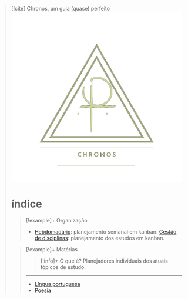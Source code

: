 > [!cite] Chronos, um guia (quase) perfeito
> ![image](.attachments/7ee7c58d19704922bce0028dfe22ad94d047d53c.png) 
> # índice
> > [!example]+ Organização
> > - [Hebdomadário](/Se%C3%A7%C3%B5es%2FOrganiza%C3%A7%C3%A3o/Hebdomad%C3%A1rio.kanban.md): planejamento semanal em kanban.
> > [Gestão de disciplinas](https://www.noteshub.app/notebooks/github/Efzevios%2FChronos/Se%C3%A7%C3%B5es%2FOrganiza%C3%A7%C3%A3o/Gest%C3%A3o%20de%20disciplinas.kanban.md): planejamento dos estudos em kanban.
> >   
> > 
> >   
>  
> > [!example]+ Matérias
> > > [!info]+ O que é?
> > > Planejadores individuais dos atuais tópicos de estudo.
> > ---
> > - [Língua portuguesa](/Se%C3%A7%C3%B5es%2FDisciplinas%2FLinguagens%2FL%C3%ADngua%20Portuguesa/Kanban%20-%20L%C3%ADngua%20portuguesa.kanban.md)
> > - [Poesia](/Se%C3%A7%C3%B5es%2FDisciplinas%2FOutros%2FPoesia%2FNo%C3%A7%C3%B5es%20de%20versifica%C3%A7%C3%A3o%20(Cap.%2022%3B%20Nova%20gram%C3%A1tica%20do%20portugu%C3%AAs%20contempor%C3%A2neo)/Kanban%20-%20No%C3%A7%C3%B5es%20de%20versifica%C3%A7%C3%A3o.kanban.md)
> > 
